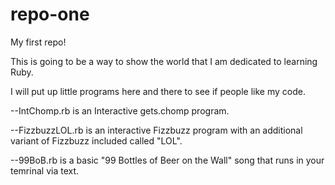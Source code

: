 # repo-one
My first repo!

This is going to be a way to show the world that I am dedicated to learning Ruby.

I will put up little programs here and there to see if people like my code.

--IntChomp.rb is an Interactive gets.chomp program.

--FizzbuzzLOL.rb is an interactive Fizzbuzz program with an additional variant of Fizzbuzz included called "LOL".

--99BoB.rb is a basic "99 Bottles of Beer on the Wall" song that runs in your temrinal via text.

